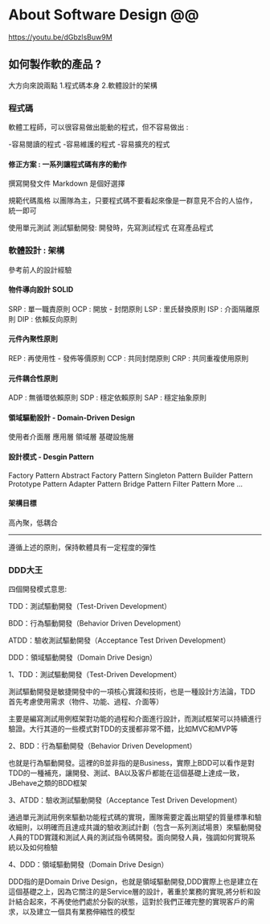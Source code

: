 # About Software Design @@

https://youtu.be/dGbzlsBuw9M

## 如何製作軟的產品 ?
大方向來說兩點
    1.程式碼本身
    2.軟體設計的架構

### 程式碼
軟體工程師，可以很容易做出能動的程式，但不容易做出 :

-容易閱讀的程式
-容易維護的程式
-容易擴充的程式

#### 修正方案 : 一系列讓程式碼有序的動作

撰寫開發文件
    Markdown 是個好選擇

規範代碼風格
    以團隊為主，只要程式碼不要看起來像是一群意見不合的人協作，統一即可

使用單元測試
    測試驅動開發: 
        開發時，先寫測試程式 在寫產品程式

### 軟體設計 : 架構
參考前人的設計經驗

#### 物件導向設計 SOLID

SRP : 單一職責原則
OCP : 開放 - 封閉原則
LSP : 里氏替換原則
ISP : 介面隔離原則
DIP : 依賴反向原則

#### 元件內聚性原則

REP : 再使用性 - 發佈等價原則
CCP : 共同封閉原則
CRP : 共同重複使用原則

#### 元件耦合性原則

ADP : 無循環依賴原則
SDP : 穩定依賴原則
SAP : 穩定抽象原則

#### 領域驅動設計 - Domain-Driven Design

使用者介面層
應用層
領域層
基礎設施層

#### 設計模式 - Desgin Pattern

Factory Pattern
Abstract Factory Pattern
Singleton Pattern
Builder Pattern
Prototype Pattern
Adapter Pattern
Bridge Pattern
Filter Pattern
More ...

#### 架構目標

高內聚，低耦合

---
遵循上述的原則，保持軟體具有一定程度的彈性



### DDD大王

四個開發模式意思:

TDD：測試驅動開發（Test-Driven Development）

BDD：行為驅動開發（Behavior Driven Development）

ATDD：驗收測試驅動開發（Acceptance Test Driven Development）

DDD：領域驅動開發（Domain
Drive Design）



1、TDD：測試驅動開發（Test-Driven
Development）

測試驅動開發是敏捷開發中的一項核心實踐和技術，也是一種設計方法論，TDD首先考慮使用需求（物件、功能、過程、介面等）

主要是編寫測試用例框架對功能的過程和介面進行設計，而測試框架可以持續進行驗證。大行其道的一些模式對TDD的支援都非常不錯，比如MVC和MVP等

2、BDD：行為驅動開發（Behavior
Driven Development）

也就是行為驅動開發。這裡的B並非指的是Business，實際上BDD可以看作是對TDD的一種補充，讓開發、測試、BA以及客戶都能在這個基礎上達成一致，JBehave之類的BDD框架

3、ATDD：驗收測試驅動開發（Acceptance
Test Driven Development）

通過單元測試用例來驅動功能程式碼的實現，團隊需要定義出期望的質量標準和驗收細則，以明確而且達成共識的驗收測試計劃（包含一系列測試場景）來驅動開發人員的TDD實踐和測試人員的測試指令碼開發。面向開發人員，強調如何實現系統以及如何檢驗

4、DDD：領域驅動開發（Domain
Drive Design）

DDD指的是Domain
Drive Design，也就是領域驅動開發,DDD實際上也是建立在這個基礎之上，因為它關注的是Service層的設計，著重於業務的實現,將分析和設計結合起來，不再使他們處於分裂的狀態，這對於我們正確完整的實現客戶的需求，以及建立一個具有業務伸縮性的模型